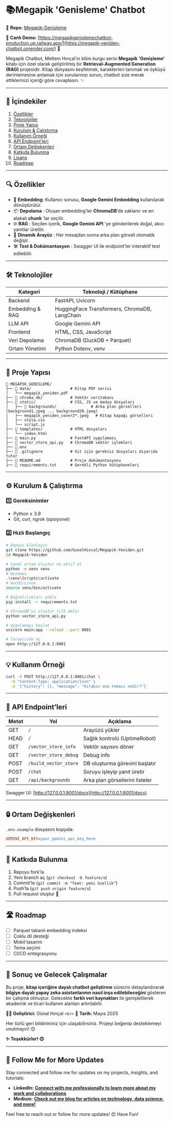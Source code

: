 # 📚Megapik 'Genisleme' Chatbot

🔗 **Repo:** [Megapik-Genisleme](https://github.com/GunalHincal/Megapik-Genisleme)

🚀 **Canlı Demo:** [https://megapikgenislemechatbot-production.up.railway.app/](https://megapik-yeniden-chatbot.onrender.com/) 🔗

Megapik Chatbot, Meltem Hınçal’ın bilim kurgu serisi **Megapik 'Genişleme'** kitabı için özel olarak geliştirilmiş bir **Retrieval-Augmented Generation (RAG)** projesidir. Kitap dünyasını keşfetmek, karakterleri tanımak ve öyküyü derinlemesine anlamak için sorularınızı sorun; chatbot size merak ettiklerinizi içeriği göre cevaplasın. ✨

---

## 📖 İçindekiler

1. [Özellikler](https://chatgpt.com/c/6813c188-e610-8000-829a-bde0d5ccad45#-%C3%B6zellikler)
2. [Teknolojiler](https://chatgpt.com/c/6813c188-e610-8000-829a-bde0d5ccad45#-teknolojiler)
3. [Proje Yapısı](https://chatgpt.com/c/6813c188-e610-8000-829a-bde0d5ccad45#-proje-yap%C4%B1s%C4%B1)
4. [Kurulum &amp; Çalıştırma](https://chatgpt.com/c/6813c188-e610-8000-829a-bde0d5ccad45#-kurulum--%C3%A7al%C4%B1%C5%9Ft%C4%B1rma)
5. [Kullanım Örneği](https://chatgpt.com/c/6813c188-e610-8000-829a-bde0d5ccad45#-kullan%C4%B1m-%C3%B6rne%C4%9Fi)
6. [API Endpoint’leri](https://chatgpt.com/c/6813c188-e610-8000-829a-bde0d5ccad45#-api-endpointleri)
7. [Ortam Değişkenleri](https://chatgpt.com/c/6813c188-e610-8000-829a-bde0d5ccad45#-ortam-de%C4%9Fi%C5%9Fkenleri)
8. [Katkıda Bulunma](https://chatgpt.com/c/6813c188-e610-8000-829a-bde0d5ccad45#-katk%C4%B1da-bulunma)
9. [Lisans](https://chatgpt.com/c/6813c188-e610-8000-829a-bde0d5ccad45#-lisans)
10. [Roadmap](https://chatgpt.com/c/6813c188-e610-8000-829a-bde0d5ccad45#-roadmap)

---

## 🔍 Özellikler

* 🤖 **Embedding**: Kullanıcı sorusu, **Google Gemini Embedding** kullanılarak dönüştürülür.
* 📦  **Depolama** : Oluşan embedding’ler **ChromaDB**’de saklanır ve en alakalı  **chunk** ’lar seçilir.
* 🌐  **RAG** : Seçilen içerik,  **Google Gemini API** ’ye gönderilerek doğal, akıcı yanıtlar üretilir.
* 🎨  **Dinamik Arayüz** : Her mesajdan sonra arka plan görseli otomatik değişir.
* 🛠️  **Test & Dokümantasyon** : Swagger UI ile endpoint’ler interaktif test edilebilir.

---

## 🛠️ Teknolojiler

| Kategori        | Teknoloji / Kütüphane                       |
| --------------- | --------------------------------------------- |
| Backend         | FastAPI, Uvicorn                              |
| Embedding & RAG | HuggingFace Transformers, ChromaDB, LangChain |
| LLM API         | Google Gemini API                             |
| Frontend        | HTML, CSS, JavaScript                         |
| Veri Depolama   | ChromaDB (DuckDB + Parquet)                   |
| Ortam Yönetimi | Python Dotenv, venv                           |

---

## 📂 Proje Yapısı

```
📂 MEGAPIK_GENISLEME/
├── 📂 data/                 # Kitap PDF verisi
│   └── megapik_yeniden.pdf
├── 📂 chroma_db/            # Vektör veritabanı
├── 📂 static/               # CSS, JS ve medya dosyaları
│   ├── 📂 backgrounds/               # Arka plan görselleri (background1.jpeg ... background20.jpeg)
│   ├── megapik_yeniden_cover2*.jpeg   # Kitap kapağı görselleri
│   ├── style.css
│   └── script.js
├── 📂 templates/            # HTML dosyaları
│   └── index.html
├── 📄 main.py               # FastAPI uygulaması
├── 📄 vector_store_api.py   # ChromaDB vektör işlemleri
├── 🔧.env
├── 📄 .gitignore            # Git için gereksiz dosyaları dışarıda tutar
├── 📄 README.md             # Proje dokümantasyonu
├── 📄 requirements.txt      # Gerekli Python kütüphaneleri
```

---

## ⚙️ Kurulum & Çalıştırma

### 1️⃣ Gereksinimler

* Python ≥ 3.9
* Git, curl, ngrok (opsiyonel)

### 2️⃣ Hızlı Başlangıç

```bash
# Depoyu klonlayın
git clone https://github.com/GunalHincal/Megapik-Yeniden.git
cd Megapik-Yeniden

# Sanal ortam oluştur ve aktif et
python -m venv venv
# Windows
.\venv\Scripts\activate
# macOS/Linux
source venv/bin/activate

# Bağımlılıkları yükle
pip install -r requirements.txt

# ChromaDB’yi oluştur (ilk defa)
python vector_store_api.py

# Uygulamayı başlat
uvicorn main:app --reload --port 8001

# Tarayıcıda aç
open http://127.0.0.1:8001
```

---

## 💡 Kullanım Örneği

```bash
curl -X POST http://127.0.0.1:8001/chat \
  -H "Content-Type: application/json" \
  -d '{"history": [], "message": "Kitabın ana teması nedir?"}'
```

---

## 🚏 API Endpoint’leri

| Metot | Yol                     | Açıklama                         |
| ----- | ----------------------- | ---------------------------------- |
| GET   | `/`                   | Arayüzü yükler                  |
| HEAD  | `/`                   | Sağlık kontrolü (UptimeRobot)   |
| GET   | `/vector_store_info`  | Vektör sayısını döner         |
| GET   | `/vector_store_debug` | Debug info                         |
| POST  | `/build_vector_store` | DB oluşturma görevini başlatır |
| POST  | `/chat`               | Soruyu işleyip yanıt üretir     |
| GET   | `/api/backgrounds`    | Arka plan görsellerini listeler   |

Swagger UI: [http://127.0.0.1:8001/docs](http://127.0.0.1:8001/docs)

---

## 🔒 Ortam Değişkenleri

`.env.example` dosyasını kopyala:

```ini
GEMINI_API_KEY=your_gemini_api_key_here
```

---

## 🤝 Katkıda Bulunma

1. Repoyu fork’la
2. Yeni branch aç (`git checkout -b feature/x`)
3. Commit’le (`git commit -m "feat: yeni özellik"`)
4. Push’la (`git push origin feature/x`)
5. Pull request oluştur 🎉

---

## 🛣️ Roadmap

* [ ] Parquet tabanlı embedding indeksi
* [ ] Çoklu dil desteği
* [ ] Mobil tasarım
* [ ] Tema seçimi
* [ ] CI/CD entegrasyonu

---

## 🎯 Sonuç ve Gelecek Çalışmalar

Bu proje, **kitap içeriğine dayalı chatbot geliştirme** sürecini detaylandırarak **bilgiye dayalı yapay zeka asistanlarının nasıl inşa edilebileceğini** gösteren bir çalışma olmuştur. Gelecekte **farklı veri kaynakları** ile genişletilerek akademik ve ticari kullanım alanları artırılabilir.

👩‍💻 **Geliştirici:** Günal Hınçal `<br>`
📆 **Tarih:** Mayıs 2025

Her türlü geri bildiriminiz için ulaşabilirsiniz. Projeyi beğenip desteklemeyi unutmayın! 😊

**✨ Teşekkürler! 😊**

---


## 🚀 Follow Me for More Updates

Stay connected and follow me for updates on my projects, insights, and tutorials:

* **LinkedIn:** **[Connect with me professionally to learn more about my work and collaborations](https://www.linkedin.com/in/gunalhincal)**
* **Medium:** **[Check out my blog for articles on technology, data science, and more!](https://medium.com/@hincalgunal)**

Feel free to reach out or follow for more updates! 😊 Have Fun!
